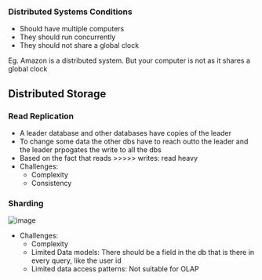 ### Distributed Systems Conditions
- Should have multiple computers
- They should run concurrently
- They should not share a global clock

Eg. Amazon is a distributed system. But your computer is not as it shares a global clock

## Distributed Storage 
### Read Replication
- A leader database and other databases have copies of the leader
- To change some data the other dbs have to reach outto the leader and the leader prpogates the write to all the dbs
- Based on the fact that reads >>>>> writes: read heavy
- Challenges:
    - Complexity
    - Consistency

### Sharding
![image](https://user-images.githubusercontent.com/54491362/213788700-3e814569-131c-47fb-8a88-bee68d6626e4.png)
- Challenges:
    - Complexity
    - Limited Data models: There should be a field in the db that is there in every query, like the user id
    - Limited data access patterns: Not suitable for OLAP
